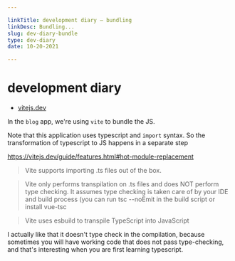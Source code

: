 ```yaml
---

linkTitle: development diary — bundling
linkDesc: Bundling...
slug: dev-diary-bundle
type: dev-diary
date: 10-20-2021

---
```


# development diary

* [vitejs.dev](https://vitejs.dev/)

In the `blog` app, we're using `vite` to bundle the JS.

Note that this application uses typescript and `import` syntax. So the transformation of typescript to JS happens in a separate step

https://vitejs.dev/guide/features.html#hot-module-replacement

> Vite supports importing .ts files out of the box.

> Vite only performs transpilation on .ts files and does NOT perform type checking. It assumes type checking is taken care of by your IDE and build process (you can run tsc --noEmit in the build script or install vue-tsc

> Vite uses esbuild to transpile TypeScript into JavaScript 

I actually like that it doesn't type check in the compilation, because sometimes you will have working code that does not pass type-checking, and that's interesting when you are first learning typescript.





